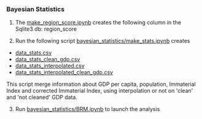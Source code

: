 ### Bayesian Statistics

1) The [make_region_score.ipynb](../Immaterial_index/make_region_score.ipynb) creates the following column in the Sqlite3 db: region_score

2) Run the following script [bayesian_statistics/make_stats.ipynb](../bayesian_statistics/make_stats.ipynb) creates

- [data_stats.csv](../bayesian_statistics/results/data_stats.csv)
- [data_stats_clean_gdp.csv](../bayesian_statistics/results/data_stats_clean.csv)
- [data_stats_interpolated.csv](../bayesian_statistics/results/data_stats_interpolated.csv)
- [data_stats_interpolated_clean_gdp.csv](../bayesian_statistics/results/data_stats_interpolated_clean_gdp.csv)

This script merge information about GDP per capita, population, Immaterial Index and corrected Immaterial Index, using interpolation or not on 'clean' and 'not cleaned' GDP data.

3) Run [bayesian_statistics/BRM.ipynb](../bayesian_statistics/BRM.ipynb) to launch the analysis
